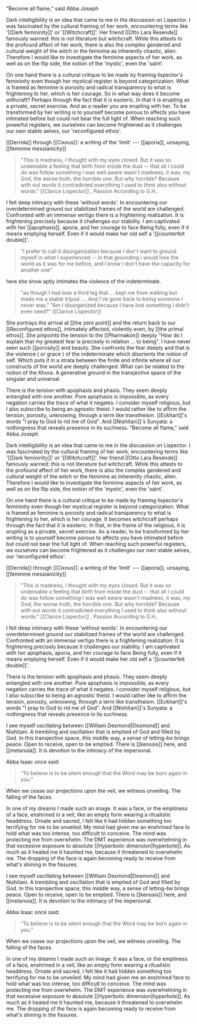 
“Become all flame,” said Abba Joseph

Dark intelligibility is an idea that came to me in the discussion on Lispector. I was fascinated by the cultural framing of her work, encountering terms like '[[Dark femininity]]' or '[[Witchcraft]]'. Her friend [[Otto Lara Resende]] famously warned: this is not literature but witchcraft. While this attests to the profound affect of her work, there is also the complex gendered and cultural weight of the witch or the feminine as inherently chaotic, alien. Therefore I would like to investigate the feminine aspects of her work, as well as on the flip side, the notion of the 'mystic', even the 'saint'. 

On one hand there is a cultural critique to be made by framing lispector's femininity even though her mystical register is beyond categorization. What is framed as feminine is porosity and radical transparency to what is frightening to her, which is her courage. So in what way does it become withcraft? Perhaps through the fact that it is esoteric. In that it is erupting as a private, secret exercise. And as a reader you are erupting with her. To be transformed by her writing is to yourself become porous to affects you have intimated before but could not bear the full light of. When reaching such powerful registers, we ourselves can become frightened as it challenges our own stable selves, our 'reconfigured ethos'.

[[Derrida]] through [[Cixous]]: a writing of the 'limit' --- [[aporia]], unsaying, [[feminine messianicity]]

>"This is madness, I thought with my eyes closed. But it was so undeniable a feeling that birth from inside the dust -- that all I could do was follow something I was well aware wasn't madness, it was, my God, the worse truth, the horrible one. But why horrible? Because with out words it contradicted everything I used to think also without words." [[Clarice Lispector]] , Passion According to G.H..

I felt deep intimacy with these 'without words'. In encountering our overdetermined ground our stabilized frames of the world are challenged. Confronted with an immense vertigo there is a frightening realization. It is frightening precisely because it challenges our stability.  I am captivated with her [[apophasis]], aporia, and her courage to face Being fully, even if it means emptying herself. Even if it would make her old self a '[[counterfeit double]]'.

>"I prefer to call it disorganization because I don't want to ground myself in what I experienced -- in that grounding I would lose the world as it was for me before, and I know I don't have the capacity for another one" 

here she show aptly intimates the violence of the indeterminate. 

>"as though I had lose a third leg that ... kept me from walking but made me a stable tripod. ... And I've gone back to being someone I never was." "Am I disorganized because I have lost something I didn't even need?"  [[Clarice Lispector]]

She portrays the arrival at [[the zero point]] and the return back to our [[Reconfigured ethos]], intimately affected, violently even, by [[the primal ethos]]. She pinpoints the tension to the [[Pharmakon]] deeply "How do I explain that my greatest fear is precisely in relation ... to being". I have never seen such [[porosity]] and beauty. She confronts the fear deeply and that is the violence ( or grace ) of the indeterminate which disorients the notion of self. Which puts it in a strata between the finite and infinite where all our constructs of the world are deeply challenged. What can be related to the notion of the Khora. A generative ground in the transjective space of the singular and universal.

There is the tension with apophasis and phasis. They seem deeply entangled with one another. Pure apophasis is impossible, as every negation carries the trace of what it negates. I consider myself religious, but I also subscribe to being an agnostic theist. I would rather like to affirm the tension, porosity, unknowing, through a term like transtheism. [[Eckhart]]'s words "I pray to God to rid me of God". And [[Nishitani]]'s Sunyata: a nothingness that reveals presence in its suchness. 
“Become all flame,” said Abba Joseph

Dark intelligibility is an idea that came to me in the discussion on Lispector. I was fascinated by the cultural framing of her work, encountering terms like '[[Dark femininity]]' or '[[Witchcraft]]'. Her friend [[Otto Lara Resende]] famously warned: this is not literature but witchcraft. While this attests to the profound affect of her work, there is also the complex gendered and cultural weight of the witch or the feminine as inherently chaotic, alien. Therefore I would like to investigate the feminine aspects of her work, as well as on the flip side, the notion of the 'mystic', even the 'saint'. 

On one hand there is a cultural critique to be made by framing lispector's femininity even though her mystical register is beyond categorization. What is framed as feminine is porosity and radical transparency to what is frightening to her, which is her courage. It becomes witchcraft perhaps through the fact that it is esoteric. In that, in the frame of the religious, it is erupting as a private, secret exercise. As a reader, to be transformed by her writing is to yourself become porous to affects you have intimated before but could not bear the full light of. When reaching such powerful registers, we ourselves can become frightened as it challenges our own stable selves, our 'reconfigured ethos'.

[[Derrida]] through [[Cixous]]: a writing of the 'limit' --- [[aporia]], unsaying, [[feminine messianicity]]

>"This is madness, I thought with my eyes closed. But it was so undeniable a feeling that birth from inside the dust -- that all I could do was follow something I was well aware wasn't madness, it was, my God, the worse truth, the horrible one. But why horrible? Because with out words it contradicted everything I used to think also without words." [[Clarice Lispector]] , Passion According to G.H..

I felt deep intimacy with these 'without words'. In encountering our overdetermined ground our stabilized frames of the world are challenged. Confronted with an immense vertigo there is a frightening realization. It is frightening precisely because it challenges our stability.  I am captivated with her apophasis, aporia, and her courage to face Being fully, even if it means emptying herself. Even if it would make her old self a '[[counterfeit double]]'.

There is the tension with apophasis and phasis. They seem deeply entangled with one another. Pure apophasis is impossible, as every negation carries the trace of what it negates. I consider myself religious, but I also subscribe to being an agnostic theist. I would rather like to affirm the tension, porosity, unknowing, through a term like transtheism. [[Eckhart]]'s words "I pray to God to rid me of God". And [[Nishitani]]'s Sunyata: a nothingness that reveals presence in its suchness. 

I see myself oscillating between [[William Desmond|Desmond]] and Nishitani. A trembling and oscillation that is emptied of God and filled by God. In this transjective space, this middle way, a sense of letting-be brings peace. Open to receive, open to be emptied. There is [[kenosis]] here, and [[metanoia]]. It is devotion to the intimacy of the impersonal.

Abba Isaac once said:

> “To believe is to be silent enough that the Word may be born again in you.”

When we cease our projections upon the veil, we witness unveiling. The falling of the faces.

In one of my dreams I made such an image. It was a face, or the emptiness of a face, enshrined in a veil, like an empty form wearing a ritualistic headdress. Ornate and sacred, I felt like it had hidden something too terrifying for me to be unveiled. My mind had given me an enshrined face to hold what was too intense, too difficult to conceive. The mind was protecting me from overwhelm. The DMT experience was overwhelming in that excessive exposure to absolute [[Hyperbolic dimension|hyperbole]]. As much as it healed me it haunted me, because it threatened to overwhelm me. The dropping of the face is again becoming ready to receive from what's shining in the fissures.


I see myself oscillating between [[William Desmond|Desmond]] and Nishitani. A trembling and oscillation that is emptied of God and filled by God. In this transjective space, this middle way, a sense of letting-be brings peace. Open to receive, open to be emptied. There is [[kenosis]] here, and [[metanoia]]. It is devotion to the intimacy of the impersonal.

Abba Isaac once said:

> “To believe is to be silent enough that the Word may be born again in you.”

When we cease our projections upon the veil, we witness unveiling. The falling of the faces.

In one of my dreams I made such an image. It was a face, or the emptiness of a face, enshrined in a veil, like an empty form wearing a ritualistic headdress. Ornate and sacred, I felt like it had hidden something too terrifying for me to be unveiled. My mind had given me an enshrined face to hold what was too intense, too difficult to conceive. The mind was protecting me from overwhelm. The DMT experience was overwhelming in that excessive exposure to absolute [[Hyperbolic dimension|hyperbole]]. As much as it healed me it haunted me, because it threatened to overwhelm me. The dropping of the face is again becoming ready to receive from what's shining in the fissures.